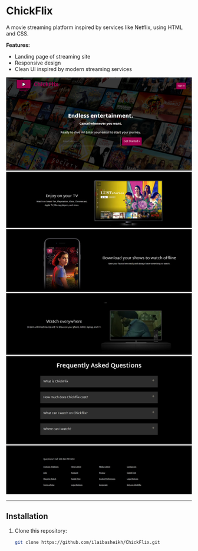 # ChickFlix
A movie streaming platform inspired by services like Netflix, using HTML and CSS.

**Features:**
- Landing page of streaming site
- Responsive design 
- Clean UI inspired by modern streaming services
 
![Alt text](/final%20product/image.png)
![Alt text](/final%20product/image1.png)
![Alt text](/final%20product/image2.png)
![Alt text](/final%20product/image3.png)
![Alt text](/final%20product/image4.png)
![Alt text](/final%20product/image5.png)

---

## Installation

1. Clone this repository:
   ```bash
   git clone https://github.com/ilaibasheikh/ChickFlix.git


